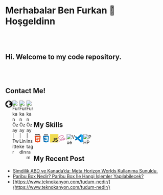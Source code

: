 # Merhabalar Ben Furkan 👋 Hoşgeldinn

<br><br>

## Hi. Welcome to my code repository.

<br><br>

## Contact Me!

[<img align="left" alt="furkanozay.me" width="22px" src="https://raw.githubusercontent.com/iconic/open-iconic/master/svg/globe.svg" />][website]
[<img align="left" alt="Furkan Özay | Twitter" width="22px" src="https://cdn.jsdelivr.net/npm/simple-icons@v3/icons/twitter.svg" />][twitter]
[<img align="left" alt="Furkan Özay | LinkedIn" width="22px" src="https://cdn.jsdelivr.net/npm/simple-icons@v3/icons/linkedin.svg" />][linkedin]
[<img align="left" alt="Furkan Özay | Instagram" width="22px" src="https://cdn.jsdelivr.net/npm/simple-icons@v3/icons/instagram.svg" />][instagram]

<br><br>

## My Skills

<img align="left" alt="HTML5" width="26px" src="https://raw.githubusercontent.com/github/explore/80688e429a7d4ef2fca1e82350fe8e3517d3494d/topics/html/html.png" />
<img align="left" alt="CSS3" width="26px" src="https://raw.githubusercontent.com/github/explore/80688e429a7d4ef2fca1e82350fe8e3517d3494d/topics/css/css.png" />
<img align="left" alt="JavaScript" width="26px" src="https://raw.githubusercontent.com/github/explore/80688e429a7d4ef2fca1e82350fe8e3517d3494d/topics/javascript/javascript.png" />
<img align="left" alt="Sass" width="26px" src="https://raw.githubusercontent.com/github/explore/80688e429a7d4ef2fca1e82350fe8e3517d3494d/topics/sass/sass.png" />
<img align="left" alt="Vue" width="26px" src="https://upload.wikimedia.org/wikipedia/commons/thumb/9/95/Vue.js_Logo_2.svg/1200px-Vue.js_Logo_2.svg.png" />
<img align="left" alt="Visual Studio Code" width="26px" src="https://raw.githubusercontent.com/github/explore/80688e429a7d4ef2fca1e82350fe8e3517d3494d/topics/visual-studio-code/visual-studio-code.png" />
<img align="left" alt="PHP" width="26px" src="https://www.pngrepo.com/png/168611/512/php.png" />

<br><br>

## My Recent Post

- [Şimdilik ABD ve Kanada’da: Meta Horizon Worlds Kullanıma Sunuldu.](https://www.teknokanyon.com/simdilik-abd-ve-kanadada-meta-horizon-worlds-kullanima-sunuldu/)
- [Paribu Box Nedir? Paribu Box İle Hangi İşlemler Yapılabilecek?](https://www.teknokanyon.com/paribu-box-nedir/)
- [https://www.teknokanyon.com/tudum-nedir/](https://www.teknokanyon.com/tudum-nedir/)


[website]: https://furkanozay.me/
[twitter]: https://twitter.com/poineandlimos
[instagram]: https://www.instagram.com/furkanozayme/
[linkedin]: https://www.linkedin.com/in/furkan-%C3%B6zay-69a687149/
